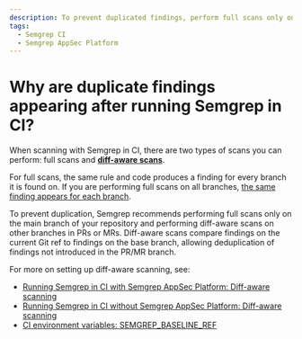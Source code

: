 ```yaml
---
description: To prevent duplicated findings, perform full scans only on the main branch of your repository.
tags:
  - Semgrep CI
  - Semgrep AppSec Platform
---
```


# Why are duplicate findings appearing after running Semgrep in CI?

When scanning with Semgrep in CI, there are two types of scans you can perform: full scans and [**diff-aware scans**](/docs/semgrep-ci/running-semgrep-ci-with-semgrep-cloud-platform/#diff-aware-scanning).

For full scans, the same rule and code produces a finding for every branch it is found on. If you are performing full scans on all branches, [the same finding appears for each branch](/semgrep-code/remove-duplicates).

To prevent duplication, Semgrep recommends performing full scans only on the main branch of your repository and performing diff-aware scans on other branches in PRs or MRs. Diff-aware scans compare findings on the current Git ref to findings on the base branch, allowing deduplication of findings not introduced in the PR/MR branch.

For more on setting up diff-aware scanning, see:

* [Running Semgrep in CI with Semgrep AppSec Platform: Diff-aware scanning](/docs/semgrep-ci/running-semgrep-ci-with-semgrep-cloud-platform/#diff-aware-scanning)
* [Running Semgrep in CI without Semgrep AppSec Platform: Diff-aware scanning](/docs/semgrep-ci/running-semgrep-ci-without-semgrep-cloud-platform/#diff-aware-scanning)
* [CI environment variables: SEMGREP_BASELINE_REF](/docs/semgrep-ci/ci-environment-variables/#semgrep_baseline_ref)
